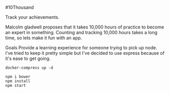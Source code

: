 #10Thousand

Track your achievements.

Malcolm gladwell proposes that it takes 10,000 hours of practice to become an expert in something. Counting and tracking 10,000 hours takes a long time, so lets make it fun with an app.

Goals Provide a learning experience for someone trying to pick up node. I've tried to keep it pretty simple but I've decided to use express because of it's ease to get going.

```
docker-compress up -d

npm i bower
npm install
npm start
```
